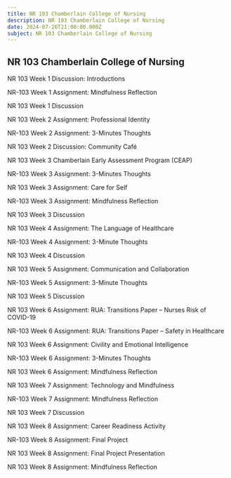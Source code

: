 ```yaml
---
title: NR 103 Chamberlain College of Nursing
description: NR 103 Chamberlain College of Nursing
date: 2024-07-26T21:00:00.000Z
subject: NR 103 Chamberlain College of Nursing
---
```


## **NR 103 Chamberlain College of Nursing**

NR 103 Week 1 Discussion: Introductions

NR-103 Week 1 Assignment: Mindfulness Reflection

NR 103 Week 1 Discussion

NR 103 Week 2 Assignment: Professional Identity

NR-103 Week 2 Assignment: 3-Minutes Thoughts

NR 103 Week 2 Discussion: Community Café

NR 103 Week 3 Chamberlain Early Assessment Program (CEAP)

NR-103 Week 3 Assignment: 3-Minutes Thoughts

NR 103 Week 3 Assignment: Care for Self

NR-103 Week 3 Assignment: Mindfulness Reflection

NR 103 Week 3 Discussion

NR 103 Week 4 Assignment: The Language of Healthcare

NR-103 Week 4 Assignment: 3-Minute Thoughts

NR 103 Week 4 Discussion

NR 103 Week 5 Assignment: Communication and Collaboration

NR-103 Week 5 Assignment: 3-Minute Thoughts

NR 103 Week 5 Discussion

NR 103 Week 6 Assignment: RUA: Transitions Paper – Nurses Risk of COVID-19

NR-103 Week 6 Assignment: RUA: Transitions Paper – Safety in Healthcare

NR 103 Week 6 Assignment: Civility and Emotional Intelligence

NR-103 Week 6 Assignment: 3-Minutes Thoughts

NR 103 Week 6 Assignment: Mindfulness Reflection

NR 103 Week 7 Assignment: Technology and Mindfulness

NR-103 Week 7 Assignment: Mindfulness Reflection

NR 103 Week 7 Discussion

NR 103 Week 8 Assignment: Career Readiness Activity

NR-103 Week 8 Assignment: Final Project

NR 103 Week 8 Assignment: Final Project Presentation

NR 103 Week 8 Assignment: Mindfulness Reflection
